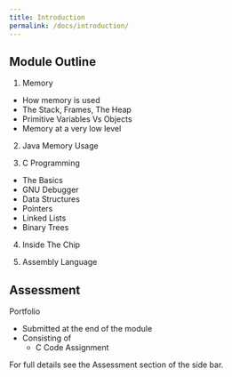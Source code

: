 ```yaml
---
title: Introduction
permalink: /docs/introduction/
---
```


## <a name="outline"></a>Module Outline  

1. Memory
  * How memory is used
  * The Stack, Frames, The Heap
  * Primitive Variables Vs Objects
  * Memory at a very low level

2. Java Memory Usage

3. C Programming
  * The Basics
  * GNU Debugger
  * Data Structures
  * Pointers
  * Linked Lists
  * Binary Trees

4. Inside The Chip

5. Assembly Language

## <a name="asseddment"></a>Assessment

Portfolio  
* Submitted at the end of the module  
* Consisting of  
  * C Code Assignment  
  
For full details see the Assessment section of the side bar.  
